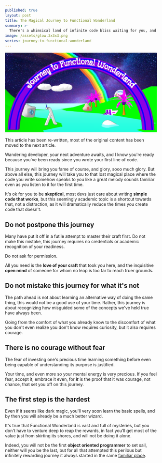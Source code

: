 ```yaml
---
published: true
layout: post
title: The Magical Journey to Functional Wonderland
summary: >-
  There's a whimsical land of infinite code bliss waiting for you, and the journey starts right here
image: /assets/glow.3x3x3.png
series: journey-to-functional-wonderland
---
```


![splash](/assets/glow.3x3x3.png)

<div class="message">
  This article has been re-written, most of the original content has been moved to the next article.
</div>

Wandering developer, your next adventure awaits, and I know you're ready because you've been ready since you wrote your first line of code.

This journey will bring you fame of course, and glory, sooo much glory. But above all else, this journey will take you to that lost magical place where the code you write somehow speaks to you like a great melody sounds familiar even as you listen to it for the first time.

It's ok for you to be **skeptical**, most devs just care about writing **simple code that works**, but this seemingly academic topic is a shortcut towards that, not a distraction, as it will dramatically reduce the times you create code that doesn't.

## Do not postpone this journey

Many have put it off in a futile attempt to master their craft first. Do not make this mistake, this journey requires no credentials or academic recognition of your readiness.

Do not ask for permission.

All you need is the **love of your craft** that took you here, and the inquisitive **open mind** of someone for whom no leap is too far to reach truer grounds.

## Do not mistake this journey for what it's not

The path ahead is not about learning an alternative way of doing the same thing, this would not be a good use of your time. Rather, this journey is about recognizing how misguided some of the concepts we've held true have always been.

Going from the comfort of what you already know to the discomfort of what you don't even realize you don't know requires curiosity, but it also requires courage.

## There is no courage without fear

The fear of investing one's precious time learning something before even being capable of understanding its purpose is justified.

Your time, and even more so your mental energy is very precious. If you feel fear, accept it, embrace it even, for ***it*** is the proof that it was courage, not chance, that set you off on this journey.

## The first step is the hardest

Even if it seems like dark magic, you'll very soon learn the basic spells, and by then you will already be a much better wizard.

It's true that Functional Wonderland is vast and full of mysteries, but you don't have to venture deep to reap the rewards, in fact you'll get most of the value just from skirting its shores, and will not be doing it alone.

Indeed, you will not be the first **object oriented programmer** to set sail, neither will you be the last, but for all that attempted this perilous but infinitely rewarding journey it always started in the same [familiar place](/fun/2021/03/04/the-objects-you-know-and-love/).